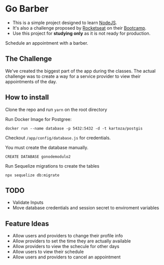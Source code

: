 # Go Barber

- This is a simple project designed to learn [NodeJS](https://nodejs.org).
- It's also a challenge proposed by [Rocketseat](https://rocketseat.com.br) on their [Bootcamp](https://rocketseat.com.br/bootcamp).
- Use this project for **studying only** as it is not ready for production.

Schedule an appointment with a barber.

## The Challenge

We've created the biggest part of the app during the classes. The actual challenge was to create a way for a service provider to view their appointments of the day.

## How to install

Clone the repo and run `yarn` on the root directory

Run Docker Image for Postgree:

```
docker run --name database -p 5432:5432 -d -t kartoza/postgis
```

Checkout `/app/config/database.js` for credentials.

You must create the database manually.

```
CREATE DATABASE gonodemodulo2
```

Run Sequelize migrations to create the tables

```
npx sequelize db:migrate
```

## TODO

- Validate Inputs
- Move database credentials and session secret to enviroment variables

## Feature Ideas

- Allow users and providers to change their profile info
- Allow providers to set the time they are actually available
- Allow providers to view the schecule for other days
- Allow users to view their schedule
- Allow users and providers to cancel an appointment
